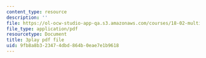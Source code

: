 ```yaml
---
content_type: resource
description: ''
file: https://ol-ocw-studio-app-qa.s3.amazonaws.com/courses/18-02-multivariable-calculus-fall-2007/9fb8a8b323474dbd864b0eae7e1b9618_2XraaWefBd8.pdf
file_type: application/pdf
resourcetype: Document
title: 3play pdf file
uid: 9fb8a8b3-2347-4dbd-864b-0eae7e1b9618
---
```

